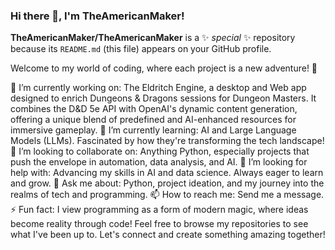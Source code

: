 ### Hi there 👋, I'm TheAmericanMaker!


**TheAmericanMaker/TheAmericanMaker** is a ✨ _special_ ✨ repository because its `README.md` (this file) appears on your GitHub profile.

Welcome to my world of coding, where each project is a new adventure! 🚀

🔭 I’m currently working on: The Eldritch Engine, a desktop and Web app designed to enrich Dungeons & Dragons sessions for Dungeon Masters. It combines the D&D 5e API with OpenAI's dynamic content generation, offering a unique blend of predefined and AI-enhanced resources for immersive gameplay.
🌱 I’m currently learning: AI and Large Language Models (LLMs). Fascinated by how they're transforming the tech landscape!
👯 I’m looking to collaborate on: Anything Python, especially projects that push the envelope in automation, data analysis, and AI.
🤔 I’m looking for help with: Advancing my skills in AI and data science. Always eager to learn and grow.
💬 Ask me about: Python, project ideation, and my journey into the realms of tech and programming.
📫 How to reach me: Send me a message.
⚡ Fun fact: I view programming as a form of modern magic, where ideas become reality through code!
Feel free to browse my repositories to see what I've been up to. Let's connect and create something amazing together!
